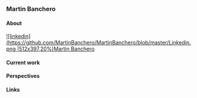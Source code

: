 ### Martin Banchero

#### About
[![linkedin](https://github.com/MartinBanchero/MartinBanchero/blob/master/Linkedin.png |512x397,20%)Martin Banchero](https://www.linkedin.com/in/martin-banchero-1883b8b2)
&nbsp;


#### Current work




#### Perspectives


#### Links
